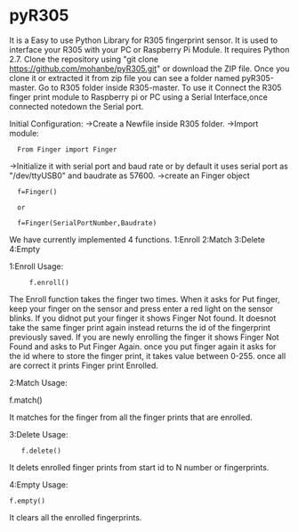 # pyR305
It is a Easy to use Python Library for R305 fingerprint sensor.
It is used to interface your R305 with your PC or Raspberry Pi Module.
It requires Python 2.7.
Clone the repository using "git clone https://github.com/mohanbe/pyR305.git" or download the ZIP file.
Once you clone it or extracted it from zip file you can see a folder named pyR305-master.
Go to R305 folder inside R305-master.
To use it Connect the R305 finger print module to Raspberry pi or PC using a Serial Interface,once connected notedown the Serial port.


Initial Configuration:
   ->Create a Newfile inside R305 folder.
   ->Import module:
	
      From Finger import Finger
      
   ->Initialize it with serial port and baud rate or by default it uses serial port as "/dev/ttyUSB0" and baudrate as 57600.
   ->create an Finger object
	
      f=Finger()
		
      or
		
      f=Finger(SerialPortNumber,Baudrate)

We have currently implemented 4 functions.
1:Enroll
2:Match
3:Delete
4:Empty


1:Enroll
    Usage:
    
         f.enroll()
	 
The Enroll function takes the finger two times.
When it asks for Put finger, keep your finger on the sensor and press enter a red light on the sensor blinks.
If you didnot put your finger it shows Finger Not found.
It doesnot take the same finger print again instead returns the id of the fingerprint previously saved.
If you are newly enrolling the finger it shows Finger Not Found and asks to Put Finger Again.
once you put finger again it asks for the id where to store the finger print, it takes value between 0-255.
once all are correct it prints Finger print Enrolled.


2:Match
   Usage:
   
   f.match()
   
It matches for the finger from all the finger prints that are enrolled.

3:Delete
     Usage:
       
       f.delete()
       
It delets enrolled finger prints from start id to N number or fingerprints.

4:Empty
     Usage:
        
	f.empty()
	
It clears all the enrolled fingerprints.
